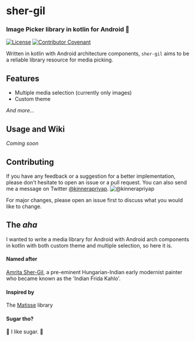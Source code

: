 # sher-gil
### Image Picker library in kotlin for Android 🥳
[![License](https://img.shields.io/badge/License-Apache%202.0-blue.svg)](https://opensource.org/licenses/Apache-2.0)
[![Contributor Covenant](https://img.shields.io/badge/Contributor%20Covenant-v2.0%20adopted-ff69b4.svg)](code_of_conduct.md)

Written in kotlin with Android architecture components, `sher-gil` aims to be a reliable library resource for media picking.

## Features

* Multiple media selection (currently only images)
* Custom theme

*And more...*

## Usage and Wiki

*Coming soon*

## Contributing

If you have any feedback or a suggestion for a better implementation, please don't hesitate to open an issue or a pull request. You can also send me a message on Twitter [@kinnerapriyap](https://twitter.com/kinnerapriyap). ![@kinnerapriyap](https://img.shields.io/twitter/url?style=social&url=https%3A%2F%2Ftwitter.com%2Fkinnerapriyap)

For major changes, please open an issue first to discuss what you would like to change.

## The *aha*

I wanted to write a media library for Android with Android arch components in kotlin with both custom theme and multiple selection, so here it is.

#### Named after 
[Amrita Sher-Gil](https://artsandculture.google.com/entity/amrita-sher-gil/m09sphm?categoryId=artist&hl=en), a pre-eminent Hungarian-Indian early modernist painter who became known as the 'Indian Frida Kahlo'.

#### Inspired by 
The [Matisse](https://github.com/zhihu/Matisse) library

#### Sugar tho?
🍭 I like sugar. 🍭

